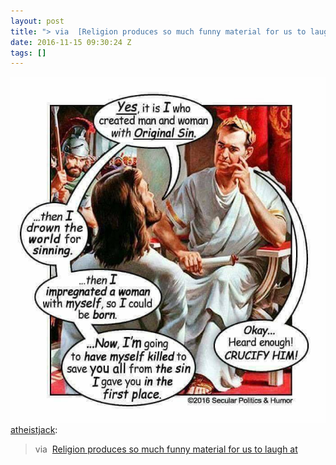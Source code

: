 ```yaml
---
layout: post
title: "> via  [Religion produces so much funny material for us to laugh at"
date: 2016-11-15 09:30:24 Z
tags: []
---
```

![](/media/2016/11/153209661432.jpg)
[atheistjack](http://atheistjack.tumblr.com/post/152889241805):

> via  [Religion produces so much funny material for us to laugh at](https://web.facebook.com/deservetheflaktheyget/)
